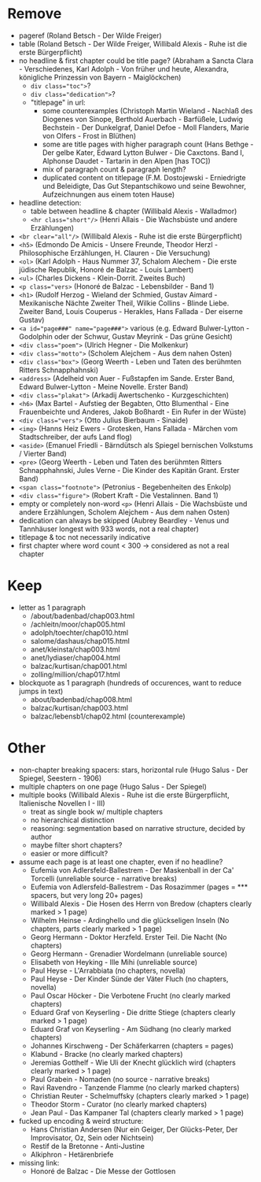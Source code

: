 # Remove

* pageref (Roland Betsch - Der Wilde Freiger)
* table (Roland Betsch - Der Wilde Freiger, Willibald Alexis - Ruhe ist die erste Bürgerpflicht)
* no headline & first chapter could be title page? (Abraham a Sancta Clara - Verschiedenes, Karl Adolph - Von früher und heute, Alexandra, königliche Prinzessin von Bayern - Maiglöckchen)
    - `div class="toc">`?
    - `div class="dedication">`?
    - "titlepage" in url: 
        - some counterexamples (Christoph Martin Wieland - Nachlaß des Diogenes von Sinope, Berthold Auerbach - Barfüßele, Ludwig Bechstein - Der Dunkelgraf, Daniel Defoe - Moll Flanders, Marie von Olfers - Frost in Blüthen)
        - some are title pages with higher paragraph count (Hans Bethge - Der gelbe Kater, Edward Lytton Bulwer - Die Caxctons. Band I, Alphonse Daudet - Tartarin in den Alpen [has TOC])
        - mix of paragraph count & paragraph length?
        - duplicated content on titlepage (F.M. Dostojewski - Erniedrigte und Beleidigte, Das Gut Stepantschikowo und seine Bewohner, Aufzeichnungen aus einem toten Hause)
* headline detection: 
    - table between headline & chapter (Willibald Alexis - Walladmor)
    - `<hr class="short"/>` (Henri Allais - Die Wachsbüste und andere Erzählungen)
* `<br clear="all"/>` (Willibald Alexis - Ruhe ist die erste Bürgerpflicht)
* `<h5>` (Edmondo De Amicis - Unsere Freunde, Theodor Herzl - Philosophische Erzählungen, H. Clauren - Die Versuchung)
* `<ol>` (Karl Adolph - Haus Nummer 37, Schalom Alechem - Die erste jüdische Republik, Honoré de Balzac - Louis Lambert)
* `<ul>` (Charles Dickens - Klein-Dorrit. Zweites Buch)
* `<p class="vers>` (Honoré de Balzac - Lebensbilder - Band 1)
* `<h1>` (Rudolf Herzog - Wieland der Schmied, Gustav Aimard - Mexikanische Nächte Zweiter Theil, Wilkie Collins - Blinde Liebe. Zweiter Band, Louis Couperus - Herakles, Hans Fallada - Der eiserne Gustav)
* `<a id="page###" name="page###">` various (e.g. Edward Bulwer-Lytton - Godolphin oder der Schwur, Gustav Meyrink - Das grüne Gesicht)
* `<div class="poem">` (Ulrich Hegner - Die Molkenkur)
* `<div class="motto">` (Scholem Alejchem - Aus dem nahen Osten)
* `<div class="box">` (Georg Weerth - Leben und Taten des berühmten Ritters Schnapphahnski)
* `<address>` (Adelheid von Auer - Fußstapfen im Sande. Erster Band, Edward Bulwer-Lytton - Meine Novelle. Erster Band)
* `<div class="plakat">` (Arkadij Awertschenko - Kurzgeschichten)
* `<h6>` (Max Bartel - Aufstieg der Begabten, Otto Blumenthal - Eine Frauenbeichte und Anderes, Jakob Boßhardt - Ein Rufer in der Wüste)
* `<div class="vers">` (Otto Julius Bierbaum - Sinaide)
* `<img>` (Hanns Heiz Ewers - Grotesken, Hans Fallada - Märchen vom Stadtschreiber, der aufs Land flog)
* `<aside>` (Emanuel Friedli - Bärndütsch als Spiegel bernischen Volkstums / Vierter Band)
* `<pre>` (Georg Weerth - Leben und Taten des berühmten Ritters Schnapphahnski, Jules Verne - Die Kinder des Kapitän Grant. Erster Band)
* `<span class="footnote">` (Petronius - Begebenheiten des Enkolp)
* `<div class="figure">` (Robert Kraft - Die Vestalinnen. Band 1)
* empty or completely non-word `<p>` (Henri Allais - Die Wachsbüste und andere Erzählungen, Scholem Alejchem - Aus dem nahen Osten)
* dedication can always be skipped (Aubrey Beardley - Venus und Tannhäuser longest with 933 words, not a real chapter)
* titlepage & toc not necessarily indicative
* first chapter where word count < 300 -> considered as not a real chapter

# Keep

* letter as 1 paragraph 
    - /about/badenbad/chap003.html 
    - /achleitn/moor/chap005.html 
    - adolph/toechter/chap010.html 
    - salome/dashaus/chap015.html 
    - anet/kleinsta/chap003.html 
    - anet/lydiaser/chap004.html 
    - balzac/kurtisan/chap001.html
    - zolling/million/chap017.html
* blockquote as 1 paragraph (hundreds of occurences, want to reduce jumps in text) 
    - about/badenbad/chap008.html
    - balzac/kurtisan/chap003.html
    - balzac/lebensb1/chap02.html (counterexample)

# Other

* non-chapter breaking spacers: stars, horizontal rule (Hugo Salus - Der Spiegel, Seestern - 1906)
* multiple chapters on one page (Hugo Salus - Der Spiegel)
* multiple books (Willibald Alexis - Ruhe ist die erste Bürgerpflicht, Italienische Novellen I - III)
    - treat as single book w/ multiple chapters
    - no hierarchical distinction
    - reasoning: segmentation based on narrative structure, decided by author
    - maybe filter short chapters?
    - easier or more difficult?
* assume each page is at least one chapter, even if no headline?
    - Eufemia von Adlersfeld-Ballestrem - Der Maskenball in der Ca' Torcelli (unreliable source - narrative breaks)
    - Eufemia von Adlersfeld-Ballestrem - Das Rosazimmer (pages = *** spacers, but very long 20+ pages)
    - Willibald Alexis - Die Hosen des Herrn von Bredow (chapters clearly marked > 1 page)
    - Wilhelm Heinse - Ardinghello und die glückseligen Inseln (No chapters, parts clearly marked > 1 page)
    - Georg Hermann - Doktor Herzfeld. Erster Teil. Die Nacht (No chapters)
    - Georg Hermann - Grenadier Wordelmann (unreliable source)
    - Elisabeth von Heyking - Ille Mihi (unreliable source)
    - Paul Heyse - L'Arrabbiata (no chapters, novella)
    - Paul Heyse - Der Kinder Sünde der Väter Fluch (no chapters, novella)
    - Paul Oscar Höcker - Die Verbotene Frucht (no clearly marked chapters)
    - Eduard Graf von Keyserling - Die dritte Stiege (chapters clearly marked > 1 page)
    - Eduard Graf von Keyserling - Am Südhang (no clearly marked chapters)
    - Johannes Kirschweng - Der Schäferkarren (chapters = pages)
    - Klabund - Bracke (no clearly marked chapters)
    - Jeremias Gotthelf - Wie Uli der Knecht glücklich wird (chapters clearly marked > 1 page)
    - Paul Grabein - Nomaden (no source - narrative breaks)
    - Ravi Ravendro - Tanzende Flamme (no clearly marked chapters)
    - Christian Reuter - Schelmuffsky (chapters clearly marked > 1 page)
    - Theodor Storm - Curator (no clearly marked chapters)
    - Jean Paul - Das Kampaner Tal (chapters clearly marked > 1 page)
* fucked up encoding & weird structure:
    - Hans Christian Andersen (Nur ein Geiger, Der Glücks-Peter, Der Improvisator, Oz, Sein oder Nichtsein)
    - Restif de la Bretonne - Anti-Justine
    - Alkiphron - Hetärenbriefe
* missing link:
    - Honoré de Balzac - Die Messe der Gottlosen